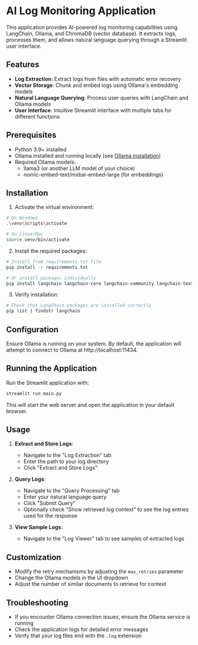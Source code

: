 # AI Log Monitoring Application

This application provides AI-powered log monitoring capabilities using LangChain, Ollama, and ChromaDB (vector database). It extracts logs, processes them, and allows natural language querying through a Streamlit user interface.

## Features

- **Log Extraction**: Extract logs from files with automatic error recovery
- **Vector Storage**: Chunk and embed logs using Ollama's embedding models
- **Natural Language Querying**: Process user queries with LangChain and Ollama models
- **User Interface**: Intuitive Streamlit interface with multiple tabs for different functions

## Prerequisites

- Python 3.9+ installed
- Ollama installed and running locally (see [Ollama installation](https://ollama.ai/))
- Required Ollama models:
  - llama3 (or another LLM model of your choice)
  - nomic-embed-text/mxbai-embed-large (for embeddings)

## Installation

1. Activate the virtual environment:

```bash
# On Windows
.\venv\Scripts\activate

# On Linux/Mac
source venv/bin/activate
```

2. Install the required packages:

```bash
# Install from requirements.txt file
pip install -r requirements.txt

# Or install packages individually
pip install langchain langchain-core langchain-community langchain-text-splitters chromadb streamlit ollama python-dotenv
```

3. Verify installation:

```bash
# Check that LangChain packages are installed correctly
pip list | findstr langchain
```

## Configuration

Ensure Ollama is running on your system. By default, the application will attempt to connect to Ollama at http://localhost:11434.

## Running the Application

Run the Streamlit application with:

```bash
streamlit run main.py
```

This will start the web server and open the application in your default browser.

## Usage

1. **Extract and Store Logs**:
   - Navigate to the "Log Extraction" tab
   - Enter the path to your log directory
   - Click "Extract and Store Logs"

2. **Query Logs**:
   - Navigate to the "Query Processing" tab
   - Enter your natural language query
   - Click "Submit Query"
   - Optionally check "Show retrieved log context" to see the log entries used for the response

3. **View Sample Logs**:
   - Navigate to the "Log Viewer" tab to see samples of extracted logs

## Customization

- Modify the retry mechanisms by adjusting the `max_retries` parameter
- Change the Ollama models in the UI dropdown
- Adjust the number of similar documents to retrieve for context

## Troubleshooting

- If you encounter Ollama connection issues, ensure the Ollama service is running
- Check the application logs for detailed error messages
- Verify that your log files end with the `.log` extension